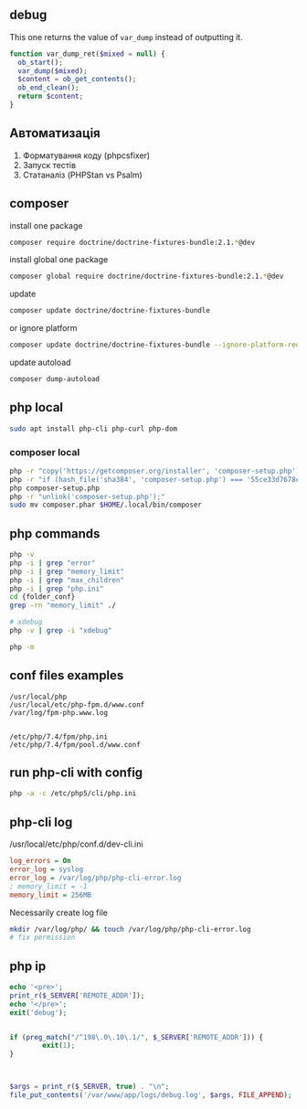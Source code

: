 ## debug

This one returns the value of `var_dump` instead of outputting it.
```php
function var_dump_ret($mixed = null) {
  ob_start();
  var_dump($mixed);
  $content = ob_get_contents();
  ob_end_clean();
  return $content;
}
```

## Автоматизація

1. Форматування коду (phpcsfixer)
2. Запуск тестів
3. Статаналіз (PHPStan vs Psalm)

## composer

install one package
```sh
composer require doctrine/doctrine-fixtures-bundle:2.1.*@dev
```

install global one package
```sh
composer global require doctrine/doctrine-fixtures-bundle:2.1.*@dev
```

update
```sh
composer update doctrine/doctrine-fixtures-bundle
```

or ignore platform
```sh
composer update doctrine/doctrine-fixtures-bundle --ignore-platform-reqs
```

update autoload
```sh
composer dump-autoload
```


## php local

```sh
sudo apt install php-cli php-curl php-dom
```

### composer local

```sh
php -r "copy('https://getcomposer.org/installer', 'composer-setup.php');"
php -r "if (hash_file('sha384', 'composer-setup.php') === '55ce33d7678c5a611085589f1f3ddf8b3c52d662cd01d4ba75c0ee0459970c2200a51f492d557530c71c15d8dba01eae') { echo 'Installer verified'; } else { echo 'Installer corrupt'; unlink('composer-setup.php'); } echo PHP_EOL;"
php composer-setup.php
php -r "unlink('composer-setup.php');"
sudo mv composer.phar $HOME/.local/bin/composer
```

## php commands

```sh
php -v
php -i | grep "error"
php -i | grep "memory_limit"
php -i | grep "max_children"
php -i | grep "php.ini"
cd {folder_conf}
grep -rn "memory_limit" ./

# xdebug
php -v | grep -i "xdebug"

php -m
```

## conf files examples

```
/usr/local/php
/usr/local/etc/php-fpm.d/www.conf
/var/log/fpm-php.www.log


/etc/php/7.4/fpm/php.ini
/etc/php/7.4/fpm/pool.d/www.conf
```

## run php-cli with config

```sh
php -a -c /etc/php5/cli/php.ini
```

## php-cli log

/usr/local/etc/php/conf.d/dev-cli.ini
```ini
log_errors = On
error_log = syslog
error_log = /var/log/php/php-cli-error.log
; memory_limit = -1
memory_limit = 256MB
```

Necessarily create log file
```sh
mkdir /var/log/php/ && touch /var/log/php/php-cli-error.log
# fix permission
```

## php ip

```php
echo '<pre>';
print_r($_SERVER['REMOTE_ADDR']);
echo '</pre>';
exit('debug');


if (preg_match("/^198\.0\.10\.1/", $_SERVER['REMOTE_ADDR'])) {
        exit(1);
}



$args = print_r($_SERVER, true) . "\n";
file_put_contents('/var/www/app/logs/debug.log', $args, FILE_APPEND);
```
